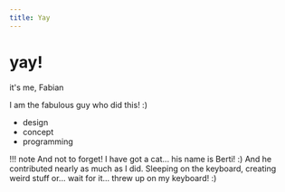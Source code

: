 ```yaml
---
title: Yay
---
```


# yay!

it's me, Fabian

I am the fabulous guy who did this! :)

- design
- concept
- programming

!!! note
And not to forget! I have got a cat... his name is Berti! :) And he contributed nearly as much as I did. Sleeping on the keyboard, creating weird stuff or... wait for it...
threw up on my keyboard! :)
